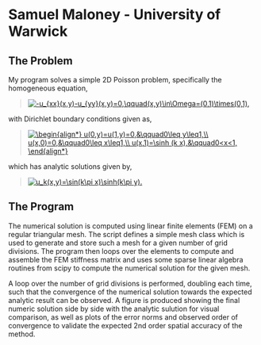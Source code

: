 # Samuel Maloney - University of Warwick

## The Problem

My program solves a simple 2D Poisson problem, specifically the homogeneous equation,

> <a href="https://www.codecogs.com/eqnedit.php?latex=-u_{xx}(x,y)-u_{yy}(x,y)=0,\qquad(x,y)\in\Omega=(0,1)\times(0,1)," target="_blank"><img src="https://latex.codecogs.com/svg.latex?-u_{xx}(x,y)-u_{yy}(x,y)=0,\qquad(x,y)\in\Omega=(0,1)\times(0,1)," title="-u_{xx}(x,y)-u_{yy}(x,y)=0,\qquad(x,y)\in\Omega=(0,1)\times(0,1)," /></a>

with Dirichlet boundary conditions given as,

> <a href="https://www.codecogs.com/eqnedit.php?latex=\begin{align*}&space;u(0,y)=u(1,y)=0,&\qquad0\leq&space;y\leq1,\\&space;u(x,0)=0,&\qquad0\leq&space;x\leq1,\\&space;u(x,1)=\sinh&space;(k&space;x),&\qquad0<x<1,&space;\end{align*}" target="_blank"><img src="https://latex.codecogs.com/svg.latex?\begin{align*}&space;u(0,y)=u(1,y)=0,&\qquad0\leq&space;y\leq1,\\&space;u(x,0)=0,&\qquad0\leq&space;x\leq1,\\&space;u(x,1)=\sinh&space;(k&space;x),&\qquad0<x<1,&space;\end{align*}" title="\begin{align*} u(0,y)=u(1,y)=0,&\qquad0\leq y\leq1,\\ u(x,0)=0,&\qquad0\leq x\leq1,\\ u(x,1)=\sinh (k x),&\qquad0<x<1, \end{align*}" /></a>

which has analytic solutions given by,

> <a href="https://www.codecogs.com/eqnedit.php?latex=u_k(x,y)=\sin(k\pi&space;x)\sinh(k\pi&space;y)." target="_blank"><img src="https://latex.codecogs.com/svg.latex?u_k(x,y)=\sin(k\pi&space;x)\sinh(k\pi&space;y)." title="u_k(x,y)=\sin(k\pi x)\sinh(k\pi y)." /></a>

## The Program

The numerical solution is computed using linear finite elements (FEM) on a regular triangular mesh. The script defines a simple mesh class which is used to generate and store such a mesh for a given number of grid divisions. The program then loops over the elements to compute and assemble the FEM stiffness matrix and uses some sparse linear algebra routines from scipy to compute the numerical solution for the given mesh.

 A loop over the number of grid divisions is performed, doubling each time, such that the convergence of the numerical solution towards the expected analytic result can be observed. A figure is produced showing the final numeric solution side by side with the analytic sulution for visual comparison, as well as plots of the error norms and observed order of convergence to validate the expected 2nd order spatial accuracy of the method.
